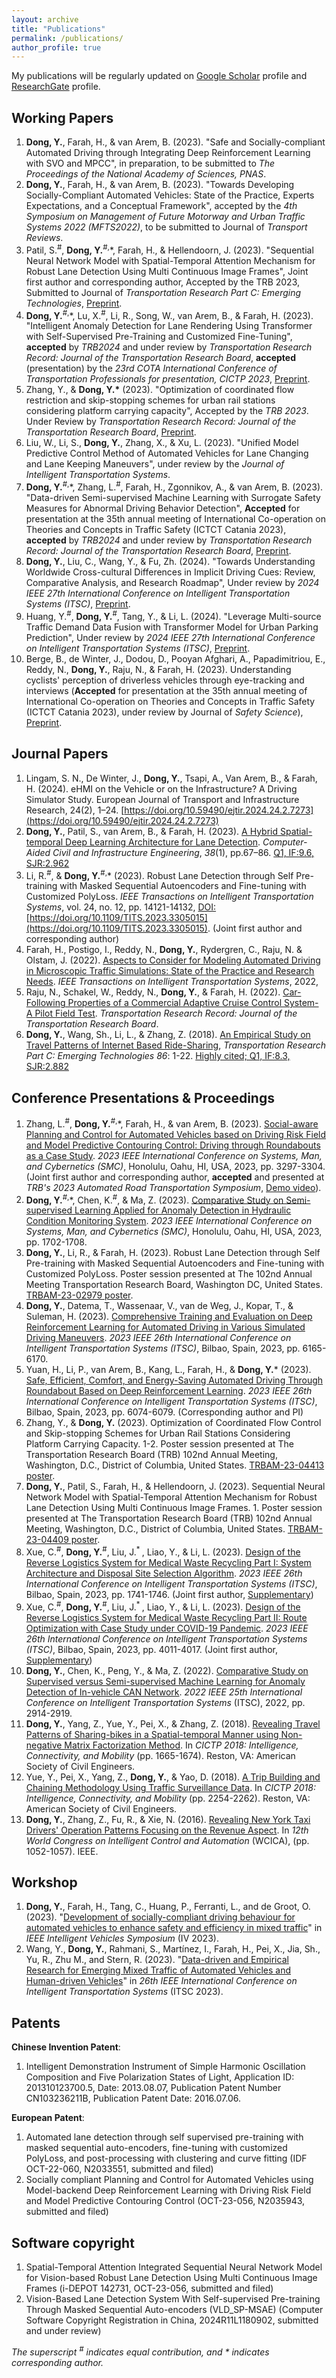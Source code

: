 ```yaml
---
layout: archive
title: "Publications"
permalink: /publications/
author_profile: true
---
```

My publications will be regularly updated on [Google Scholar](https://scholar.google.com/citations?user=L2kD-DwAAAAJ&hl=en) profile and [ResearchGate](https://www.researchgate.net/profile/Yongqi-Dong) profile.

## Working Papers
1. **Dong, Y.**, Farah, H., & van Arem, B. (2023). "Safe and Socially-compliant Automated Driving through Integrating Deep Reinforcement Learning with SVO and MPCC", in preparation, to be submitted to _The Proceedings of the National Academy of Sciences, PNAS_.
2. **Dong, Y.**, Farah, H., & van Arem, B. (2023). "Towards Developing Socially-Compliant Automated Vehicles: State of the Practice, Experts Expectations, and a Conceptual Framework", accepted by the *4th Symposium on Management of Future Motorway and Urban Traffic Systems 2022 (MFTS2022)*, to be submitted to Journal of *Transport Reviews*.
3. Patil, S.<sup>#</sup>, **Dong, Y.**<sup>#,</sup>\*, Farah, H., & Hellendoorn, J. (2023). "Sequential Neural Network Model with Spatial-Temporal Attention Mechanism for Robust Lane Detection Using Multi Continuous Image Frames", Joint first author and corresponding author, Accepted by the TRB 2023, Submitted to Journal of *Transportation Research Part C: Emerging Technologies*, [Preprint](http://dx.doi.org/10.2139/ssrn.4273506).
4. **Dong, Y.**<sup>#,</sup>\*, Lu, X.<sup>#</sup>, Li, R., Song, W., van Arem, B., & Farah, H. (2023). "Intelligent Anomaly Detection for Lane Rendering Using Transformer with Self-Supervised Pre-Training and Customized Fine-Tuning", **accepted** by _TRB2024_ and under review by *Transportation Research Record: Journal of the Transportation Research Board*,  **accepted** (presentation) by the *23rd COTA International Conference of Transportation Professionals for presentation, CICTP 2023*, [Preprint](https://doi.org/10.48550/arXiv.2312.04398).
5. Zhang, Y., & **Dong, Y.\*** (2023). "Optimization of coordinated flow restriction and skip-stopping schemes for urban rail stations considering platform carrying capacity", Accepted by the *TRB 2023*. Under Review by *Transportation Research Record: Journal of the Transportation Research Board*, [Preprint](https://doi.org/10.36227/techrxiv.21779894.v1).
6. Liu, W., Li, S., **Dong, Y.**, Zhang, X., & Xu, L. (2023). "Unified Model Predictive Control Method of Automated Vehicles for Lane Changing and Lane Keeping Maneuvers", under review by the _Journal of Intelligent Transportation Systems_.
7. **Dong, Y.**<sup>#,</sup>\*, Zhang, L.<sup>#</sup>, Farah, H., Zgonnikov, A., & van Arem, B. (2023). "Data-driven Semi-supervised Machine Learning with Surrogate Safety Measures for Abnormal Driving Behavior Detection", **Accepted** for presentation at the 35th annual meeting of International Co-operation on Theories and Concepts in Traffic Safety (ICTCT Catania 2023), **accepted** by _TRB2024_ and under review by *Transportation Research Record: Journal of the Transportation Research Board*, [Preprint](https://doi.org/10.48550/arXiv.2312.04610).
8. **Dong, Y.**, Liu, C., Wang, Y., & Fu, Zh. (2024). "Towards Understanding Worldwide Cross-cultural Differences in Implicit Driving Cues: Review, Comparative Analysis, and Research Roadmap", Under review by _2024 IEEE 27th International Conference on Intelligent Transportation Systems (ITSC)_, [Preprint](https://arxiv.org/abs/2405.01119).
9. Huang, Y.<sup>#</sup>, **Dong, Y.**<sup>#</sup>, Tang, Y., & Li, L. (2024). "Leverage Multi-source Traffic Demand Data Fusion with Transformer Model for Urban Parking Prediction", Under review by _2024 IEEE 27th International Conference on Intelligent Transportation Systems (ITSC)_, [Preprint](https://arxiv.org/abs/2405.01055).
10. Berge, B., de Winter, J., Dodou, D., Pooyan Afghari, A., Papadimitriou, E., Reddy, N., **Dong, Y.**, Raju, N., & Farah, H. (2023). Understanding cyclists' perception of driverless vehicles through eye-tracking and interviews (**Accepted** for presentation at the 35th annual meeting of International Co-operation on Theories and Concepts in Traffic Safety (ICTCT Catania 2023), under review by Journal of _Safety Science_), [Preprint](https://www.researchgate.net/publication/374432927_Understanding_Cyclists%27_Perception_of_Driverless_Vehicles_Through_Eye-Tracking_and_Interviews).


## Journal Papers
1. Lingam, S. N., De Winter, J., **Dong, Y.**, Tsapi, A., Van Arem, B., & Farah, H. (2024). eHMI on the Vehicle or on the Infrastructure? A Driving Simulator Study. European Journal of Transport and Infrastructure Research, 24(2), 1–24. [https://doi.org/10.59490/ejtir.2024.24.2.7273](https://doi.org/10.59490/ejtir.2024.24.2.7273)  
2. **Dong, Y.**, Patil, S., van Arem, B., & Farah, H. (2023). [A Hybrid Spatial-temporal Deep Learning Architecture for Lane Detection](https://doi.org/10.1111/mice.12829). *Computer-Aided Civil and Infrastructure Engineering*, _38_(1), pp.67–86. [Q1, IF:9.6, SJR:2.962](https://doi.org/10.1111/mice.12829)
3. Li, R.<sup>#</sup>, & **Dong, Y.**<sup>#,</sup>\* (2023). Robust Lane Detection through Self Pre-training with Masked Sequential Autoencoders and Fine-tuning with Customized PolyLoss. *IEEE Transactions on Intelligent Transportation Systems*, vol. 24, no. 12, pp. 14121-14132, [DOI:](https://doi.org/10.1109/TITS.2023.3305015) [https://doi.org/10.1109/TITS.2023.3305015](https://doi.org/10.1109/TITS.2023.3305015). (Joint first author and corresponding author)
4. Farah, H., Postigo, I., Reddy, N., **Dong, Y.**, Rydergren, C., Raju, N. & Olstam, J. (2022). [Aspects to Consider for Modeling Automated Driving in Microscopic Traffic Simulations: State of the Practice and Research Needs](https://doi.org/10.1109/TITS.2022.3200176). *IEEE Transactions on Intelligent Transportation Systems*, 2022, 
5. Raju, N., Schakel, W., Reddy, N., **Dong, Y.**, & Farah, H. (2022). [Car-Following Properties of a Commercial Adaptive Cruise Control System- A Pilot Field Test](https://doi.org/10.1177/03611981221077085). *Transportation Research Record: Journal of the Transportation Research Board*.  
6. **Dong, Y.**, Wang, Sh., Li, L., & Zhang, Z. (2018). [An Empirical Study on Travel Patterns of Internet Based Ride-Sharing](https://doi.org/10.1016/j.trc.2017.10.022), *Transportation Research Part C: Emerging Technologies 86*: 1-22. [Highly cited; Q1, IF:8.3, SJR:2.882](https://doi.org/10.1016/j.trc.2017.10.022)  


## Conference Presentations & Proceedings
1. Zhang, L.<sup>#</sup>, **Dong, Y.**<sup>#,</sup>\*, Farah, H., & van Arem, B. (2023). [Social-aware Planning and Control for Automated Vehicles based on Driving Risk Field and Model Predictive Contouring Control: Driving through Roundabouts as a Case Study](http://dx.doi.org/10.1109/SMC53992.2023.10394462). _2023 IEEE International Conference on Systems, Man, and Cybernetics (SMC)_, Honolulu, Oahu, HI, USA, 2023, pp. 3297-3304. (Joint first author and corresponding author, **accepted** and presented at _TRB's 2023 Automated Road Transportation Symposium_, [Demo video](https://www.youtube.com/playlist?list=PLjur_KFMmAW8c3kvjdmj8sBpHhkWTcJaL)).
2. **Dong, Y.**<sup>#,</sup>\*, Chen, K.<sup>#</sup>, & Ma, Z. (2023). [Comparative Study on Semi-supervised Learning Applied for Anomaly Detection in Hydraulic Condition Monitoring System](http://dx.doi.org/10.1109/SMC53992.2023.10394193). _2023 IEEE International Conference on Systems, Man, and Cybernetics (SMC)_, Honolulu, Oahu, HI, USA, 2023, pp. 1702-1708.
3. **Dong, Y.**, Li, R., & Farah, H. (2023). Robust Lane Detection through Self Pre-training with Masked Sequential Autoencoders and Fine-tuning with Customized PolyLoss. Poster session presented at The 102nd Annual Meeting Transportation Research Board, Washington DC, United States. [TRBAM-23-02979 poster](https://repository.tudelft.nl/islandora/object/uuid:62690e30-572d-44c2-aa8f-f0b1cb835f29?collection=research).
4. **Dong, Y.**, Datema, T., Wassenaar, V., van de Weg, J., Kopar, T., & Suleman, H. (2023). [Comprehensive Training and Evaluation on Deep Reinforcement Learning for Automated Driving in Various Simulated Driving Maneuvers](https://ieeexplore.ieee.org/document/10422159). _2023 IEEE 26th International Conference on Intelligent Transportation Systems (ITSC)_, Bilbao, Spain, 2023, pp. 6165-6170.
5. Yuan, H., Li, P., van Arem, B., Kang, L., Farah, H., & **Dong, Y.**\* (2023). [Safe, Efficient, Comfort, and Energy-Saving Automated Driving Through Roundabout Based on Deep Reinforcement Learning](http://dx.doi.org/10.1109/ITSC57777.2023.10422488). _2023 IEEE 26th International Conference on Intelligent Transportation Systems (ITSC)_, Bilbao, Spain, 2023, pp. 6074-6079. (Corresponding author and PI)
6. Zhang, Y., & **Dong, Y.** (2023). Optimization of Coordinated Flow Control and Skip-stopping Schemes for Urban Rail Stations Considering Platform Carrying Capacity. 1-2. Poster session presented at The Transportation Research Board (TRB) 102nd Annual Meeting, Washington, D.C., District of Columbia, United States. [TRBAM-23-04413 poster](https://research.tudelft.nl/en/publications/optimization-of-coordinated-flow-control-and-skip-stopping-scheme).
7. **Dong, Y.**, Patil, S., Farah, H., & Hellendoorn, J. (2023). Sequential Neural Network Model with Spatial-Temporal Attention Mechanism for Robust Lane Detection Using Multi Continuous Image Frames. 1. Poster session presented at The Transportation Research Board (TRB) 102nd Annual Meeting, Washington, D.C., District of Columbia, United States. [TRBAM-23-04409 poster](https://repository.tudelft.nl/islandora/object/uuid:01d3bb14-9793-447c-962b-49a70c2b0883?collection=research).
8. Xue, C.<sup>#</sup>, **Dong, Y.**<sup>#</sup>, Liu, J.<sup>* </sup>, Liao, Y., & Li, L. (2023). [Design of the Reverse Logistics System for Medical Waste Recycling Part I: System Architecture and Disposal Site Selection Algorithm](http://dx.doi.org/10.1109/ITSC57777.2023.10422624). _2023 IEEE 26th International Conference on Intelligent Transportation Systems (ITSC)_, Bilbao, Spain, 2023, pp. 1741-1746. (Joint first author, [Supplementary](https://drive.google.com/drive/folders/1WNbO6qFkaPIz8qg2653mVd0E9waIaPbR))
9. Xue, C.<sup>#</sup>, **Dong, Y.**<sup>#</sup>, Liu, J.<sup>* </sup>, Liao, Y., & Li, L. (2023). [Design of the Reverse Logistics System for Medical Waste Recycling Part II: Route Optimization with Case Study under COVID-19 Pandemic](http://dx.doi.org/10.1109/ITSC57777.2023.10422236). _2023 IEEE 26th International Conference on Intelligent Transportation Systems (ITSC)_, Bilbao, Spain, 2023, pp. 4011-4017. (Joint first author, [Supplementary](https://drive.google.com/drive/folders/1WNbO6qFkaPIz8qg2653mVd0E9waIaPbR))
10. **Dong, Y.**, Chen, K., Peng, Y., & Ma, Z. (2022). [Comparative Study on Supervised versus Semi-supervised Machine Learning for Anomaly Detection of In-vehicle CAN Network](https://doi.org/10.1109/ITSC55140.2022.9922235). *2022 IEEE 25th International Conference on Intelligent Transportation Systems* (ITSC), 2022, pp. 2914-2919.
11. **Dong, Y.**, Yang, Z., Yue, Y., Pei, X., & Zhang, Z. (2018). [Revealing Travel Patterns of Sharing-bikes in a Spatial-temporal Manner using Non-negative Matrix Factorization Method](https://doi.org/10.1061/9780784481523.165). In *CICTP 2018: Intelligence, Connectivity, and Mobility* (pp. 1665-1674). Reston, VA: American Society of Civil Engineers.
12. Yue, Y., Pei, X., Yang, Z., **Dong, Y.**, & Yao, D. (2018). [A Trip Building and Chaining Methodology Using Traffic Surveillance Data](https://doi.org/10.1061/9780784481523.224). In *CICTP 2018: Intelligence, Connectivity, and Mobility* (pp. 2254-2262). Reston, VA: American Society of Civil Engineers.
13. **Dong, Y.**, Zhang, Z., Fu, R., & Xie, N. (2016). [Revealing New York Taxi Drivers' Operation Patterns Focusing on the Revenue Aspect](https://doi.org/10.1109/WCICA.2016.7578771). In *12th World Congress on Intelligent Control and Automation* (WCICA), (pp. 1052-1057). IEEE. 
 	

## Workshop
1. **Dong, Y.**, Farah, H., Tang, C., Huang, P., Ferranti, L., and de Groot, O. (2023). "[Development of socially-compliant driving behaviour for automated vehicles to enhance safety and efficiency in mixed traffic](https://sites.google.com/berkeley.edu/iv2023/)" in *IEEE Intelligent Vehicles Symposium* (IV 2023).
1. Wang, Y., **Dong, Y.**, Rahmani, S., Martínez, I., Farah, H., Pei, X., Jia, Sh., Yu, R., Zhu M., and Stern, R. (2023). "[Data-driven and Empirical Research for Emerging Mixed Traffic of Automated Vehicles and Human-driven Vehicles](https://sites.google.com/view/itsc2023-mixed-traffic/)" in *26th IEEE International Conference on Intelligent Transportation Systems* (ITSC 2023).


## Patents
**Chinese Invention Patent**: 
1. Intelligent Demonstration Instrument of Simple Harmonic Oscillation Composition and Five Polarization States of Light, Application ID: 201310123700.5, Date: 2013.08.07, Publication Patent Number CN103236211B, Publication Patent Date: 2016.07.06.

**European Patent**:
1. Automated lane detection through self supervised pre-training with masked sequential auto-encoders, fine-tuning with customized PolyLoss, and post-processing with clustering and curve fitting (IDF OCT-22-060, N2033551, submitted and filed)
2. Socially compliant Planning and Control for Automated Vehicles using Model-backend Deep Reinforcement Learning with Driving Risk Field and Model Predictive Contouring Control (OCT-23-056, N2035943, submitted and filed)

## Software copyright
1. Spatial-Temporal Attention Integrated Sequential Neural Network Model for Vision-based Robust Lane Detection Using Multi Continuous Image Frames (i-DEPOT 142731, OCT-23-056, submitted and filed)
2. Vision-Based Lane Detection System With Self-supervised Pre-training Through Masked Sequential Auto-encoders (VLD_SP-MSAE) (Computer Software Copyright Registration in China, 2024R11L1180902, submitted and under review)

_The superscript <sup>#</sup> indicates equal contribution, and \* indicates corresponding author._


<br/>
<script type='text/javascript' id='clustrmaps' src='//cdn.clustrmaps.com/map_v2.js?cl=ffffff&w=698&t=tt&d=linXdGUW0uzldsSGTUU1wkce_m9BE5xmEZBiDgTGM9w'></script>

